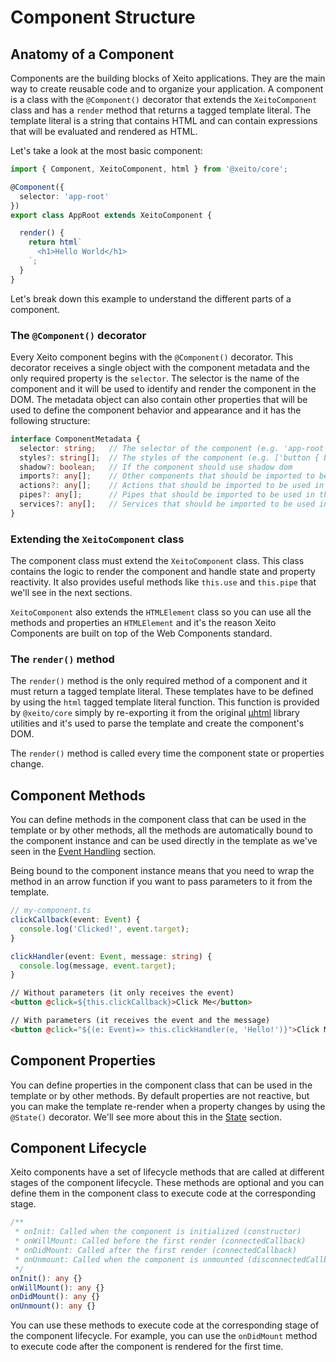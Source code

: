 # Component Structure

## Anatomy of a Component

Components are the building blocks of Xeito applications. They are the main way to create reusable code and to organize your application. 
A component is a class with the ``@Component()`` decorator that extends the `XeitoComponent` class and has a `render` method that returns a 
tagged template literal. The template literal is a string that contains HTML and can contain expressions that will be evaluated and rendered as HTML.

Let's take a look at the most basic component:

```typescript
import { Component, XeitoComponent, html } from '@xeito/core';

@Component({
  selector: 'app-root'
})
export class AppRoot extends XeitoComponent {

  render() {
    return html`
      <h1>Hello World</h1>
    `;
  }
}
```

Let's break down this example to understand the different parts of a component.

### The ``@Component()`` decorator

Every Xeito component begins with the ``@Component()`` decorator. This decorator receives a single object with the component metadata and the only required property is the `selector`. The selector is the name of the component and it will be used to identify and render the component in the DOM.
The metadata object can also contain other properties that will be used to define the component behavior and appearance and it has the following structure:

```typescript
interface ComponentMetadata {
  selector: string;   // The selector of the component (e.g. 'app-root')
  styles?: string[];  // The styles of the component (e.g. ['button { background-color: red; }'])
  shadow?: boolean;   // If the component should use shadow dom
  imports?: any[];    // Other components that should be imported to be used in the template (e.g. [CounterComponent])
  actions?: any[];    // Actions that should be imported to be used in the template (e.g. [TextColorAction])
  pipes?: any[];      // Pipes that should be imported to be used in the template (e.g. [UpperCasePipe])
  services?: any[];   // Services that should be imported to be used in the template (e.g. [UserService]) Only to prevent minifiers from removing them
}
```

### Extending the ``XeitoComponent`` class

The component class must extend the `XeitoComponent` class. This class contains the logic to render the component and handle state and property reactivity. 
It also provides useful methods like `this.use` and `this.pipe` that we'll see in the next sections.

``XeitoComponent`` also extends the `HTMLElement` class so you can use all the methods and properties an `HTMLElement` and it's the reason Xeito Components are 
built on top of the Web Components standard.

### The ``render()`` method

The ``render()`` method is the only required method of a component and it must return a tagged template literal. 
These templates have to be defined by using the ``html`` tagged template literal function. This function is provided by ``@xeito/core`` simply by re-exporting it from the original [µhtml](https://github.com/webreflection/uhtml) library utilities and it's used to parse the template and create the component's DOM.

The ``render()`` method is called every time the component state or properties change.

## Component Methods

You can define methods in the component class that can be used in the template or by other methods, all the methods are automatically bound to the component instance and can be used directly in the template as we've seen in the [Event Handling](../essentials/event-handling.md) section.

Being bound to the component instance means that you need to wrap the method in an arrow function if you want to pass parameters to it from the template.

```typescript
// my-component.ts
clickCallback(event: Event) {
  console.log('Clicked!', event.target);
}

clickHandler(event: Event, message: string) {
  console.log(message, event.target);
}
```

```html
// Without parameters (it only receives the event)
<button @click=${this.clickCallback}>Click Me</button>

// With parameters (it receives the event and the message)
<button @click="${(e: Event)=> this.clickHandler(e, 'Hello!')}">Click Me</button>
```

## Component Properties

You can define properties in the component class that can be used in the template or by other methods.
By default properties are not reactive, but you can make the template re-render when a property changes by using the `@State()` decorator.
We'll see more about this in the [State](./state.md) section.

## Component Lifecycle

Xeito components have a set of lifecycle methods that are called at different stages of the component lifecycle. These methods are optional and you can define them in the component class to execute code at the corresponding stage.

```typescript
/**
 * onInit: Called when the component is initialized (constructor)
 * onWillMount: Called before the first render (connectedCallback)
 * onDidMount: Called after the first render (connectedCallback)
 * onUnmount: Called when the component is unmounted (disconnectedCallback)
 */
onInit(): any {}
onWillMount(): any {}
onDidMount(): any {}
onUnmount(): any {}
```

You can use these methods to execute code at the corresponding stage of the component lifecycle. For example, you can use the `onDidMount` method to execute code after the component is rendered for the first time.